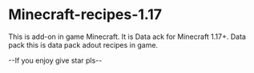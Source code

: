 # Minecraft-recipes-1.17

This is add-on in game Minecraft. It is Data ack for Minecraft 1.17+. 
Data pack this is data pack adout recipes in game.

--If you enjoy give star pls--



